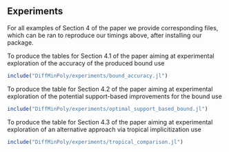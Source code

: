 ## Experiments

For all examples of Section 4 of the paper we provide corresponding files, which can be ran to reproduce our timings above,
after installing our package. 


To produce the tables for Section 4.1 of the paper aiming at experimental exploration of the accuracy of the produced bound
use
```julia
include("DiffMinPoly/experiments/bound_accuracy.jl")
```


To produce the table for Section 4.2 of the paper aiming at experimental exploration of the potential support-based improvements for the bound use
```julia
include("DiffMinPoly/experiments/optimal_support_based_bound.jl")
```


To produce the table for Section 4.3 of the paper aiming at experimental exploration of an alternative approach via tropical implicitization use
```julia
include("DiffMinPoly/experiments/tropical_comparison.jl")
```
